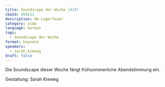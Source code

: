 ```yaml
---
title: Soundscape der Woche (#19)
cbaId: 456211
description: Am Lagerfeuer
category: ssdw
language: German
tags:
  - Soundscape der Woche
format: keynote
speakers:
  - sarah_kieweg
draft: false
---
```

Die Soundscape dieser Woche fängt frühsommerliche Abendstimmung ein.

Gestaltung: Sarah Kieweg
